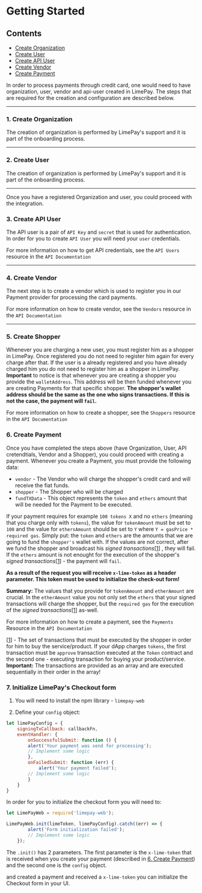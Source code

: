 Getting Started
============

## Contents

- [Create Organization](#create-organization)
- [Create User](#create-user)
- [Create API User](#create-api-user)
- [Create Vendor](#create-vendor)
- [Create Payment](#create-payment)

In order to process payments through credit card, one would need to have organization, user, vendor and api-user created in LimePay.
The steps that are required for the creation and configuration are described below. 
___
### 1. Create Organization
The creation of organization is performed by LimePay's support and it is part of the onboarding process.
___

### 2. Create User

The creation of organization is performed by LimePay's support and it is part of the onboarding process.

___

Once you have a registered Organization and user, you could proceed with the integration.

### 3. Create API User

The API user is a pair of `API Key` and `secret` that is used for authentication. In order for you to create `API User` you will need your `user` credentials.

For more information on how to get API credentials, see the `API Users` resource in the `API Documentation`
___

### 4. Create Vendor

The next step is to create a vendor which is used to register you in our Payment provider for processing the card payments. 

For more information on how to create vendor, see the `Vendors` resource in the `API Documentation`

___

### 5. Create Shopper

Whenever you are charging a new user, you must register him as a shopper in LimePay. Once registered you do not need to register him again for every charge after that. If the user is a already registered and you have already charged him you do not need to register him as a shopper in LimePay.
**Important** to notice is that whenever you are creating a shopper you provide the `walletAddress`.
This address will be then funded whenever you are creating Payments for that specific shopper.
**The shopper's wallet address should be the same as the one who signs transactions. If this is not the case, the payment will `fail`.**  

For more information on how to create a shopper, see the `Shoppers` resource in the `API Documentation`

### 6. Create Payment

Once you have completed the steps above (have Organization, User, API cretendtials, Vendor and a Shopper), you could proceed with creating a payment.
Whenever you create a Payment, you must provide the following data: 
 - `vendor` - The Vendor who will charge the shopper's credit card and will receive the fiat funds.
 - `shopper` - The Shopper who will be charged
 - `fundTXData` - This object represents the `token` and `ethers` amount that will be needed for the Payment to be executed.

If your payment requires for example `100 tokens X` and no `ethers` (meaning that you charge only with `tokens`), the value for `tokenAmount` must be set to `100` and the value for `ethersAmount` should be set to `Y` where `Y = gasPrice * required gas`. Simply put: the `token` and `ethers` are the amounts that we are going to fund the `shopper's` wallet with. If the values are not correct, after we fund the shopper and broadcast his _signed transactions_[[1](#1)] , they will fail. If the `ethers` amount is not enought for the execution of the shopper's _signed transactions_[[1](#1)]  - the payment will `fail`. 

**As a result of the request you will receive `x-lime-token` as a header parameter. This token must be used to initialize the check-out form!**

**Summary:** The values that you provide for `tokenAmount` and `etherAmount` are crucial. In the `etherAmount` value you not only set the `ethers` that your signed transactions will charge the shopper, but the `required gas` for the execution of the _signed transactions_[[1](#1)] as-well. 

For more information on how to create a payment, see the `Payments` Resource in the `API Documentation`

[[1](#1)] - The set of transactions that must be executed by the shopper in order for him to buy the service/product. If your dApp charges `tokens`, the first transaction must be `approve` transaction executed at the `Token` contract  and the second one - executing transaction for buying your product/service. 
**Important:** The transactions are provided as an array and are executed sequentially in their order in the array!

### 7. Initialize LimePay's Checkout form

1) You will need to install the npm library - `limepay-web`

2) Define your `config` object: 
```javascript
let limePayConfig = {
    signingTxCallback: callbackFn,
    eventHandler: {
        onSuccessfulSubmit: function () {
        alert('Your payment was send for processing');
        // Implement some logic
        },
        onFailedSubmit: function (err) {
            alert('Your payment failed');
        // Implement some logic
        }
    }
}
```


In order for you to initialize the checkout form you will need to:
```javascript
let LimePayWeb = require('limepay-web');

LimePayWeb.init(limeToken, limePayConfig).catch((err) => {
        alert('Form initialization failed');
        // Implement some logic
    });
```

The `.init()` has 2 parameters. The first parameter is the `x-lime-token` that is received when you create your payment (described in [6. Create Payment](#create-payment)) and the second one is the `config` object.

and created a payment and received a `x-lime-token` you can initialize the Checkout form in your UI.






